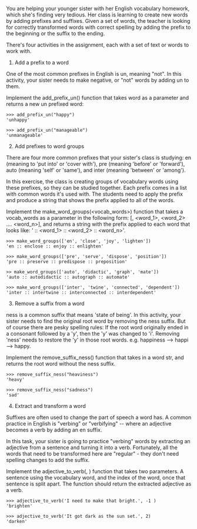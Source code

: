You are helping your younger sister with her English vocabulary homework, which she's finding very tedious. Her class is learning to create new words by adding prefixes and suffixes. Given a set of words, the teacher is looking for correctly transformed words with correct spelling by adding the prefix to the beginning or the suffix to the ending.

There's four activities in the assignment, each with a set of text or words to work with.
1. Add a prefix to a word

One of the most common prefixes in English is un, meaning "not". In this activity, your sister needs to make negative, or "not" words by adding un to them.

Implement the add_prefix_un() function that takes word as a parameter and returns a new un prefixed word:
```
>>> add_prefix_un("happy")
'unhappy'

>>> add_prefix_un("manageable")
'unmanageable'
```

2. Add prefixes to word groups

There are four more common prefixes that your sister's class is studying: en (meaning to 'put into' or 'cover with'), pre (meaning 'before' or 'forward'), auto (meaning 'self' or 'same'), and inter (meaning 'between' or 'among').

In this exercise, the class is creating groups of vocabulary words using these prefixes, so they can be studied together. Each prefix comes in a list with common words it's used with. The students need to apply the prefix and produce a string that shows the prefix applied to all of the words.

Implement the make_word_groups(<vocab_words>) function that takes a vocab_words as a parameter in the following form: [<prefix>, <word_1>, <word_2> .... <word_n>], and returns a string with the prefix applied to each word that looks like: '<prefix> :: <prefix><word_1> :: <prefix><word_2> :: <prefix><word_n>'.
```
>>> make_word_groups(['en', 'close', 'joy', 'lighten'])
'en :: enclose :: enjoy :: enlighten'

>>> make_word_groups(['pre', 'serve', 'dispose', 'position'])
'pre :: preserve :: predispose :: preposition'

>> make_word_groups(['auto', 'didactic', 'graph', 'mate'])
'auto :: autodidactic :: autograph :: automate'

>>> make_word_groups(['inter', 'twine', 'connected', 'dependent'])
'inter :: intertwine :: interconnected :: interdependent'
```
3. Remove a suffix from a word

ness is a common suffix that means 'state of being'. In this activity, your sister needs to find the original root word by removing the ness suffix. But of course there are pesky spelling rules: If the root word originally ended in a consonant followed by a 'y', then the 'y' was changed to 'i'. Removing 'ness' needs to restore the 'y' in those root words. e.g. happiness --> happi --> happy.

Implement the remove_suffix_ness(<word>) function that takes in a word str, and returns the root word without the ness suffix.
```
>>> remove_suffix_ness("heaviness")
'heavy'

>>> remove_suffix_ness("sadness")
'sad'
```
4. Extract and transform a word

Suffixes are often used to change the part of speech a word has. A common practice in English is "verbing" or "verbifying" -- where an adjective becomes a verb by adding an en suffix.

In this task, your sister is going to practice "verbing" words by extracting an adjective from a sentence and turning it into a verb. Fortunately, all the words that need to be transformed here are "regular" - they don't need spelling changes to add the suffix.

Implement the adjective_to_verb(<sentence>, <index>) function that takes two parameters. A sentence using the vocabulary word, and the index of the word, once that sentence is split apart. The function should return the extracted adjective as a verb.
```
>>> adjective_to_verb('I need to make that bright.', -1 )
'brighten'

>>> adjective_to_verb('It got dark as the sun set.', 2)
'darken'
```